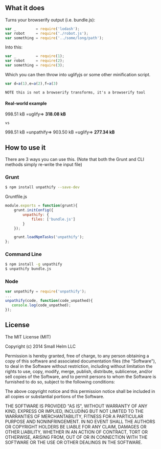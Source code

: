 What it does
------------
Turns your browserify output (i.e. bundle.js):
```javascript
var _         = require('lodash');
var robot     = require('./robot.js');
var something = require('../some/long/path');
```

Into this:
```javascript
var _         = require(1);
var robot     = require(2);
var something = require(3);
```

Which you can then throw into uglifyjs or some other minification script.
```javascript
var d=a(1),e=a(2),f=a(3)
```

`NOTE this is not a browserify transforms, it's a browserify tool`

#### Real-world example
998.51 kB =uglify=> **318.08 kB**

`vs`

998.51 kB =unpathify=> 903.50 kB =uglify=> **277.34 kB**

How to use it
-------------
There are 3 ways you can use this. (Note that both the Grunt and CLI methods simply  re-write the input file)

### Grunt
```sh
$ npm install unpathify --save-dev
```
Gruntfile.js
```javascript
module.exports = function(grunt){
    grunt.initConfig({
        unpathify: {
            files: ['bundle.js']
        }
    });

    grunt.loadNpmTasks('unpathify');
};
```

### Command Line
```sh
$ npm install -g unpathify
$ unpathify bundle.js
```

### Node
```javascript
var unpathify = require('unpathify');
...
unpathify(code, function(code_unpathed){
   console.log(code_unpathed);
});
```

License
-------
The MIT License (MIT)

Copyright (c) 2014 Small Helm LLC

Permission is hereby granted, free of charge, to any person obtaining a copy
of this software and associated documentation files (the "Software"), to deal
in the Software without restriction, including without limitation the rights
to use, copy, modify, merge, publish, distribute, sublicense, and/or sell
copies of the Software, and to permit persons to whom the Software is
furnished to do so, subject to the following conditions:

The above copyright notice and this permission notice shall be included in all
copies or substantial portions of the Software.

THE SOFTWARE IS PROVIDED "AS IS", WITHOUT WARRANTY OF ANY KIND, EXPRESS OR
IMPLIED, INCLUDING BUT NOT LIMITED TO THE WARRANTIES OF MERCHANTABILITY,
FITNESS FOR A PARTICULAR PURPOSE AND NONINFRINGEMENT. IN NO EVENT SHALL THE
AUTHORS OR COPYRIGHT HOLDERS BE LIABLE FOR ANY CLAIM, DAMAGES OR OTHER
LIABILITY, WHETHER IN AN ACTION OF CONTRACT, TORT OR OTHERWISE, ARISING FROM,
OUT OF OR IN CONNECTION WITH THE SOFTWARE OR THE USE OR OTHER DEALINGS IN THE
SOFTWARE.
